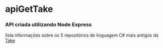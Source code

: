 # apiGetTake #

### API criada utilizando Node Express ####

lista informações sobre os 5 repositórios de linguagem C# mais antigos da [Take](https://github.com/takenet)
